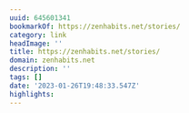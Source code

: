 ```yaml
---
uuid: 645601341
bookmarkOf: https://zenhabits.net/stories/
category: link
headImage: ''
title: https://zenhabits.net/stories/
domain: zenhabits.net
description: ''
tags: []
date: '2023-01-26T19:48:33.547Z'
highlights:
---
```



